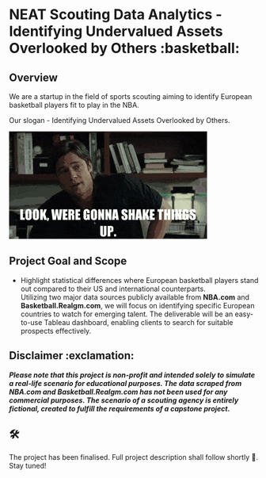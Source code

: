 <h1> NEAT Scouting Data Analytics - Identifying Undervalued Assets Overlooked by Others :basketball: </h1>  

<h2> Overview </h2>  

We are a startup in the field of sports scouting aiming to identify European basketball players fit to play in the NBA.  

Our slogan - Identifying Undervalued Assets Overlooked by Others.  

![](pics/bradpittmoneyball.gif)  

<h2> Project Goal and Scope </h2>  

*  Highlight statistical differences where European basketball players stand out compared to their US and international counterparts.  
 Utilizing two major data sources publicly available from **NBA.com** and **Basketball.Realgm.com**, we will focus on identifying specific European countries to watch for emerging talent. The deliverable will be an easy-to-use Tableau dashboard, enabling clients to search for suitable prospects effectively.

<h2> Disclaimer :exclamation:</h2>

***Please note that this project is non-profit and intended solely to simulate a real-life scenario for educational purposes. The data scraped from NBA.com and Basketball.Realgm.com has not been used for any commercial purposes. The scenario of a scouting agency is entirely fictional, created to fulfill the requirements of a capstone project.***  

<h2>🛠️</h2>


The project has been finalised. Full project description shall follow shortly :hammer:. Stay tuned!
